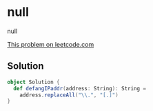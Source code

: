 # null

null

[This problem on leetcode.com](https://leetcode.com/problems/defanging-an-ip-address)

## Solution

```scala
object Solution {
  def defangIPaddr(address: String): String =
    address.replaceAll("\\.", "[.]")
}
```
